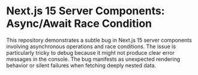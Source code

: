 # Next.js 15 Server Components: Async/Await Race Condition

This repository demonstrates a subtle bug in Next.js 15 server components involving asynchronous operations and race conditions.  The issue is particularly tricky to debug because it might not produce clear error messages in the console. The bug manifests as unexpected rendering behavior or silent failures when fetching deeply nested data.